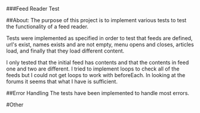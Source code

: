 ###Feed Reader Test

##About:
The purpose of this project is to implement various tests to test the functionality of a feed reader.

Tests were implemented as specified in order to test that  feeds are defined, url's exist, names exists and are not empty, menu opens and closes, articles load, and finally that they load different content.

I only tested that the initial feed has contents and that the contents in feed one and two are different.
I tried to implement loops to check all of the feeds but I could not get loops to work with beforeEach.  In looking at the forums it seems that what I have is sufficient.

##Error Handling
The tests have been implemented to handle most errors.

#Other

